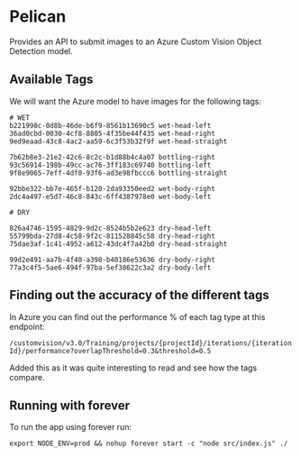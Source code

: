 # Pelican

Provides an API to submit images to an Azure Custom Vision Object Detection model.

## Available Tags

We will want the Azure model to have images for the following tags:

```
# WET
b221998c-0d8b-46de-b6f9-8561b13690c5 wet-head-left
36ad0cbd-0030-4cf8-8805-4f35be44f435 wet-head-right
9ed9eaad-43c8-4ac2-aa59-6c3f53b32f9f wet-head-straight

7b62b8e3-21e2-42c6-8c2c-b1d88b4c4a07 bottling-right
93c56914-198b-49cc-ac76-3ff183c69740 bottling-left
9f8e9065-7eff-4df0-93f6-ad3e98fbccc6 bottling-straight

92bbe322-bb7e-465f-b120-2da93350eed2 wet-body-right
2dc4a497-e5d7-46c8-843c-6ff4387978e0 wet-body-left

# DRY

826a4746-1595-4829-9d2c-8524b5b2e623 dry-head-left
55799bda-27d8-4c58-9f2c-811528845c58 dry-head-right
75dae3af-1c41-4952-a612-43dc4f7a42b0 dry-head-straight

99d2e491-aa7b-4f40-a398-b40186e53636 dry-body-right
77a3c4f5-5ae6-494f-97ba-5ef38622c3a2 dry-body-left
```

## Finding out the accuracy of the different tags

In Azure you can find out the performance % of each tag type at this endpoint:

`/customvision/v3.0/Training/projects/{projectId}/iterations/{iterationId}/performance?overlapThreshold=0.3&threshold=0.5`

Added this as it was quite interesting to read and see how the tags compare.


## Running with forever

To run the app using forever run:

```
export NODE_ENV=prod && nohup forever start -c "node src/index.js" ./
